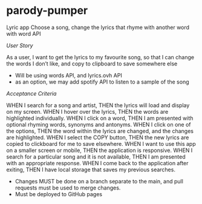 # parody-pumper
Lyric app
Choose a song, change the lyrics that rhyme with another word with word API 

*User Story*

As a user, I want to get the lyrics to my favourite song, so that I can change the words I don’t like, and copy to clipboard to save somewhere else
- Will be using words API, and lyrics.ovh API
- as an option, we may add spotify API to listen to a sample of the song

*Acceptance Criteria*

WHEN I search for a song and artist,
THEN the lyrics will load and display on my screen.
WHEN I hover over the lyrics,
THEN the words are highlighted individually.
WHEN I click on a word,
THEN I am presented with optional rhyming words, synonyms and antonyms.
WHEN I click on one of the options,
THEN the word within the lyrics are changed, and the changes are highlighted.
WHEN I select the COPY button,
THEN the new lyrics are copied to clickboard for me to save elsewhere.
WHEN I want to use this app on a smaller screen or mobile,
THEN the application is responsive.
WHEN I search for a particular song and it is not available,
THEN I am presented with an appropriate response. 
WHEN I come back to the application after exiting,
THEN I have local storage that saves my previous searches.

- Changes MUST be done on a branch separate to the main, and pull requests must be used to merge changes.
- Must be deployed to GitHub pages